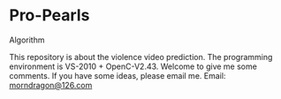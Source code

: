 Pro-Pearls
==========

Algorithm

This repository is about the violence video prediction.
The programming environment is VS-2010 + OpenC-V2.43.
Welcome to give me some comments.
If you have some ideas, please email me.
Email: morndragon@126.com
